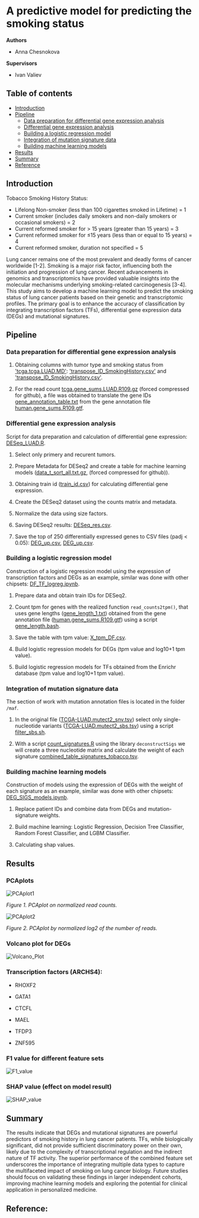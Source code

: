 # A predictive model for predicting the smoking status

**Authors**  
- Anna Chesnokova

**Supervisors**
- Ivan Valiev

## Table of contents

- [Introduction](#introduction)
- [Pipeline](#pipeline)
  - [Data preparation for differential gene expression analysis](#data-preparation-for-differential-gene-expression-analysis)
  - [Differential gene expression analysis](#differential-gene-expression-analysis)
  - [Building a logistic regression model](#building-a-logistic-regression-model)
  - [Integration of mutation signature data](#integration-of-mutation-signature-data)
  - [Building machine learning models](#building-machine-learning-models)
- [Results](#results)
- [Summary](#summary)
- [Reference](#reference)

## Introduction

Tobacco Smoking History Status:
- Lifelong Non-smoker (less than 100 cigarettes smoked in Lifetime) = 1
- Current smoker (includes daily smokers and non-daily smokers or occasional smokers) = 2
- Current reformed smoker for > 15 years (greater than 15 years) = 3
- Current reformed smoker for ≤15 years (less than or equal to 15 years) = 4
- Current reformed smoker, duration not specified = 5

Lung cancer remains one of the most prevalent and deadly forms of cancer worldwide [1-2].
Smoking is a major risk factor, influencing both the initiation and progression of lung cancer.
Recent advancements in genomics and transcriptomics have provided valuable insights into
the molecular mechanisms underlying smoking-related carcinogenesis [3-4].
This study aims to develop a machine learning model to predict the smoking status of lung cancer
patients based on their genetic and transcriptomic profiles.
The primary goal is to enhance the accuracy of classification by integrating
transcription factors (TFs), differential gene expression data (DEGs) and mutational signatures.

## Pipeline

### Data preparation for differential gene expression analysis

1. Obtaining columns with tumor type and smoking status from ['tcga.tcga.LUAD.MD'](https://github.com/anisssum/SmokingIndexPrediction/blob/main/data/tcga.tcga.LUAD.MD):
['transpose_ID_SmokingHistory.csv'](https://github.com/anisssum/SmokingIndexPrediction/blob/main/data/transpose_ID_SampleType.csv) and
['transpose_ID_SmokingHistory.csv'](https://github.com/anisssum/SmokingIndexPrediction/blob/main/data/transpose_ID_SmokingHistory.csv).

2. For the read count [tcga.gene_sums.LUAD.R109.gz](https://github.com/anisssum/SmokingIndexPrediction/blob/main/data/tcga.gene_sums.LUAD.R109.gz) (forced compressed for github),
a file was obtained to translate the gene IDs [gene_annotation_table.txt](https://github.com/anisssum/SmokingIndexPrediction/blob/main/data/gene_annotation_table.txt)
from the gene annotation file [human.gene_sums.R109.gtf](https://github.com/anisssum/SmokingIndexPrediction/blob/main/data/human.gene_sums.R109.gtf).

### Differential gene expression analysis

Script for data preparation and calculation of differential gene expression: [DESeq_LUAD.R](https://github.com/anisssum/SmokingIndexPrediction/blob/main/DESeq_LUAD.R).

1. Select only primery and recurent tumors.

2. Prepare Metadata for DESeq2 and create a table for machine learning models ([data_t_sort_all.txt.gz](https://github.com/anisssum/SmokingIndexPrediction/blob/main/data/data_t_sort_all.txt.gz), (forced compressed for github)).

3. Obtaining train id ([train_id.csv](https://github.com/anisssum/SmokingIndexPrediction/blob/main/data/train_id.csv)) for calculating differential gene expression.

4. Create the DESeq2 dataset using the counts matrix and metadata.

5. Normalize the data using size factors.

6. Saving DESeq2 results: [DESeq_res.csv](https://github.com/anisssum/SmokingIndexPrediction/blob/main/data/DESeq_res.csv).

7. Save the top of 250 differentially expressed genes to CSV files (padj < 0.05):
[DEG_up.csv](https://github.com/anisssum/SmokingIndexPrediction/blob/main/data/DEG_down.csv), [DEG_up.csv](https://github.com/anisssum/SmokingIndexPrediction/blob/main/data/DEG_up.csv).

### Building a logistic regression model

Construction of a logistic regression model using the expression of transcription factors and DEGs as an example, similar was done with other chipsets: [DF_TF_logreg.ipynb](https://github.com/anisssum/SmokingIndexPrediction/blob/main/DF_TF_logreg.ipynb).

1. Prepare data and obtain train IDs for DESeq2.

2. Count tpm for genes with the realized function `read_counts2tpm()`,
that uses gene lengths ([gene_length_1.txt](https://github.com/anisssum/SmokingIndexPrediction/blob/main/data/gene_length_1.txt)) obtained from the gene annotation file
([human.gene_sums.R109.gtf](https://github.com/anisssum/SmokingIndexPrediction/blob/main/data/human.gene_sums.R109.gtf)) using a script [gene_length.bash](https://github.com/anisssum/SmokingIndexPrediction/blob/main/gene_length.bash).

3. Save the table with tpm value: [X_tpm_DF.csv](https://github.com/anisssum/SmokingIndexPrediction/blob/main/data/X_tpm_DF.csv).

4. Build logistic regression models for DEGs (tpm value and log10+1 tpm value).

6. Build logistic regression models for TFs obtained from the Enrichr database (tpm value and log10+1 tpm value).

### Integration of mutation signature data

The section of work with mutation annotation files is located in the folder `/maf`.

1. In the original file ([TCGA-LUAD.mutect2_snv.tsv](https://github.com/anisssum/SmokingIndexPrediction/blob/main/maf/data/TCGA-LUAD.mutect2_snv.tsv))
select only single-nucleotide variants ([TCGA-LUAD.mutect2_sbs.tsv](https://github.com/anisssum/SmokingIndexPrediction/blob/main/maf/data/TCGA-LUAD.mutect2_sbs.tsv))
using a script [filter_sbs.sh](https://github.com/anisssum/SmokingIndexPrediction/blob/main/maf/filter_sbs.sh).

2. With a script [count_signatures.R](https://github.com/anisssum/SmokingIndexPrediction/blob/main/maf/count_signatures.R)
using the library `deconstructSigs` we will create a three nucleotide matrix and calculate the weight of each signature
[combined_table_signatures_tobacco.tsv](https://github.com/anisssum/SmokingIndexPrediction/blob/main/maf/data/combined_table_signatures_tobacco.tsv).

### Building machine learning models

Сonstruction of models using the expression of DEGs with the weight of each signature as an example, similar was done with other chipsets: [DEG_SIGS_models.ipynb](https://github.com/anisssum/SmokingIndexPrediction/blob/main/maf/DEG_SIGS_models.ipynb).

1. Replace patient IDs and combine data from DEGs and mutation-signature weights.

2. Build machine learning: Logistic Regression, Decision Tree Classifier, Random Forest Classifier, and LGBM Classifier.

3. Calculating shap values.

## Results

### PCAplots

![PCAplot1](https://github.com/anisssum/SmokingIndexPrediction/blob/main/img/PCAplot_2.png)

_Figure 1. PCAplot on normalized read counts._

![PCAplot2](https://github.com/anisssum/SmokingIndexPrediction/blob/main/img/PCAplot_1.png)

_Figure 2. PCAplot by normalized log2 of the number of reads._

### Volcano plot for DEGs

![Volcano_Plot](https://github.com/anisssum/SmokingStatusPrediction/blob/main/img/plot_zoom_png.png)

### Transcription factors (ARCHS4):

- RHOXF2
  
- GATA1
  
- CTCFL
  
- MAEL

- TFDP3
  
- ZNF595

### F1 value for different feature sets

![F1_value](https://github.com/anisssum/SmokingStatusPrediction/blob/main/img/2024-05-27_01-35-50.png)

### SHAP value (effect on model result)

![SHAP_value](https://github.com/anisssum/SmokingStatusPrediction/blob/main/img/2024-05-27_01-49-05.png)

## Summary

The results indicate that DEGs and mutational signatures are powerful predictors of smoking history in lung cancer patients.
TFs, while biologically significant, did not provide sufficient discriminatory power on their own, likely due to the complexity of transcriptional regulation and the indirect nature of TF activity.
The superior performance of the combined feature set underscores the importance of integrating multiple data types to capture the multifaceted impact of smoking on lung cancer biology.
Future studies should focus on validating these findings in larger independent cohorts, improving machine learning models and exploring the potential for clinical application in personalized medicine.

## Reference:

[^1]:	
